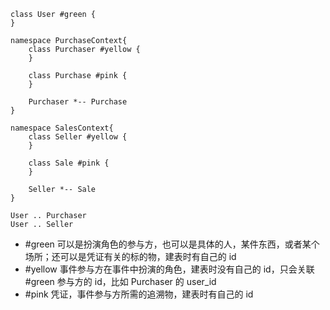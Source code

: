 
```plantuml
class User #green {
}

namespace PurchaseContext{
    class Purchaser #yellow {
    }
    
    class Purchase #pink {
    }
    
    Purchaser *-- Purchase
}

namespace SalesContext{
    class Seller #yellow {
    }
    
    class Sale #pink {
    }
    
    Seller *-- Sale
}

User .. Purchaser
User .. Seller
```

- #green 可以是扮演角色的参与方，也可以是具体的人，某件东西，或者某个场所；还可以是凭证有关的标的物，建表时有自己的 id
- #yellow 事件参与方在事件中扮演的角色，建表时没有自己的 id，只会关联 #green 参与方的 id，比如 Purchaser 的 user_id
- #pink 凭证，事件参与方所需的追溯物，建表时有自己的 id